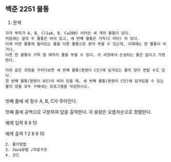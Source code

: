 ## 백준 2251 물통

1. 문제
```
각각 부피가 A, B, C(1≤A, B, C≤200) 리터인 세 개의 물통이 있다.
처음에는 앞의 두 물통은 비어 있고, 세 번째 물통은 가득(C 리터) 차 있다. 
이제 어떤 물통에 들어있는 물을 다른 물통으로 쏟아 부을 수 있는데, 이때에는 한 물통이 비거나, 
다른 한 물통이 가득 찰 때까지 물을 부을 수 있다. 이 과정에서 손실되는 물은 없다고 가정한다.

이와 같은 과정을 거치다보면 세 번째 물통(용량이 C인)에 담겨있는 물의 양이 변할 수도 있다. 
첫 번째 물통(용량이 A인)이 비어 있을 때, 세 번째 물통(용량이 C인)에 담겨있을 수 있는 물의 양을 모두 구해내는 프로그램을 작성하시오.
```

```
```
첫째 줄에 세 정수 A, B, C가 주어진다.

첫째 줄에 공백으로 구분하여 답을 출력한다. 각 용량은 오름차순으로 정렬한다.

예제 입력
8 9 10

예제 출력
1 2 8 9 10
```무
2. 풀이방법
3. Java문법 /자료구조
4. 코드
